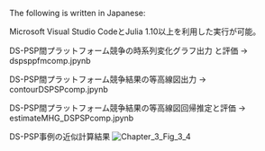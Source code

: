 The following is written in Japanese:

Microsoft Visual Studio CodeとJulia 1.10以上を利用した実行が可能。

DS-PSP間プラットフォーム競争の時系列変化グラフ出力 と評価 -> dspsppfmcomp.jpynb

DS-PSP間プラットフォーム競争結果の等高線図出力 -> contourDSPSPcomp.jpynb

DS-PSP間プラットフォーム競争結果の等高線図回帰推定と評価 -> estimateMHG_DSPSPcomp.jpynb

DS-PSP事例の近似計算結果
![Chapter_3_Fig_3_4](https://github.com/user-attachments/assets/f4a25e6a-fb29-435a-821b-b2b49fd0683e)
